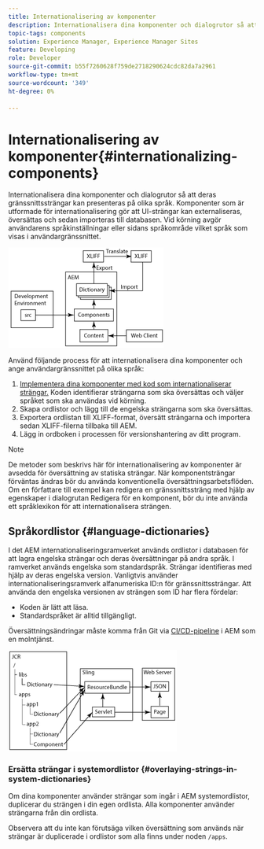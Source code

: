 ```yaml
---
title: Internationalisering av komponenter
description: Internationalisera dina komponenter och dialogrutor så att deras gränssnittssträngar kan presenteras på olika språk
topic-tags: components
solution: Experience Manager, Experience Manager Sites
feature: Developing
role: Developer
source-git-commit: b55f7260628f759de2718290624cdc82da7a2961
workflow-type: tm+mt
source-wordcount: '349'
ht-degree: 0%

---
```


# Internationalisering av komponenter{#internationalizing-components}

Internationalisera dina komponenter och dialogrutor så att deras gränssnittssträngar kan presenteras på olika språk. Komponenter som är utformade för internationalisering gör att UI-strängar kan externaliseras, översättas och sedan importeras till databasen. Vid körning avgör användarens språkinställningar eller sidans språkområde vilket språk som visas i användargränssnittet.

![i18n-components-1.png](/help/implementing/developing/extending/assets/i18n-comp1.png)

Använd följande process för att internationalisera dina komponenter och ange användargränssnittet på olika språk:

1. [Implementera dina komponenter med kod som internationaliserar strängar.](/help/implementing/developing/extending/i18n/dev.md) Koden identifierar strängarna som ska översättas och väljer språket som ska användas vid körning.
1. Skapa ordlistor och lägg till de engelska strängarna som ska översättas.
1. Exportera ordlistan till XLIFF-format, översätt strängarna och importera sedan XLIFF-filerna tillbaka till AEM.
1. Lägg in ordboken i processen för versionshantering av ditt program.

>[!NOTE]
>
>De metoder som beskrivs här för internationalisering av komponenter är avsedda för översättning av statiska strängar. När komponentsträngar förväntas ändras bör du använda konventionella översättningsarbetsflöden. Om en författare till exempel kan redigera en gränssnittssträng med hjälp av egenskaper i dialogrutan Redigera för en komponent, bör du inte använda ett språklexikon för att internationalisera strängen.

## Språkordlistor {#language-dictionaries}

I det AEM internationaliseringsramverket används ordlistor i databasen för att lagra engelska strängar och deras översättningar på andra språk. I ramverket används engelska som standardspråk. Strängar identifieras med hjälp av deras engelska version. Vanligtvis använder internationaliseringsramverk alfanumeriska ID:n för gränssnittssträngar. Att använda den engelska versionen av strängen som ID har flera fördelar:

* Koden är lätt att läsa.
* Standardspråket är alltid tillgängligt.

Översättningsändringar måste komma från Git via [CI/CD-pipeline](/help/implementing/cloud-manager/configuring-pipelines/introduction-ci-cd-pipelines.md) i AEM som en molntjänst.

![i18n-components-2](/help/implementing/developing/extending/assets/i18n-comp2.png)


### Ersätta strängar i systemordlistor {#overlaying-strings-in-system-dictionaries}

Om dina komponenter använder strängar som ingår i AEM systemordlistor, duplicerar du strängen i din egen ordlista. Alla komponenter använder strängarna från din ordlista.

Observera att du inte kan förutsäga vilken översättning som används när strängar är duplicerade i ordlistor som alla finns under noden `/apps`.
